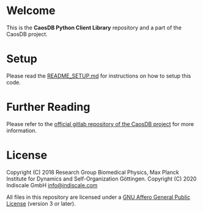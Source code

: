 # Welcome

This is the **CaosDB Python Client Library** repository and a part of the
CaosDB project.

# Setup

Please read the [README_SETUP.md](README_SETUP.md) for instructions on how to
setup this code.


# Further Reading

Please refer to the [official gitlab repository of the CaosDB
project](https://gitlab.com/caosdb/caosdb) for more information.

# License

Copyright (C) 2018 Research Group Biomedical Physics, Max Planck Institute for
Dynamics and Self-Organization Göttingen.
Copyright (C) 2020 Indiscale GmbH <info@indiscale.com>

All files in this repository are licensed under a [GNU Affero General Public
License](LICENCE.md) (version 3 or later).

